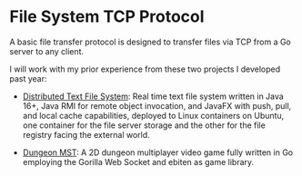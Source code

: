 # File System TCP Protocol

A basic file transfer protocol is designed to transfer files via TCP from a Go
server to any client.

I will work with my prior experience from these two projects I developed past
year:

- [Distributed Text File System](https://github.com/tobiasbriones/cp-unah-mm545-distributed-text-file-system):
  Real time text file system written in Java 16+, Java RMI for remote object
  invocation, and JavaFX with push, pull, and local cache capabilities, deployed
  to Linux containers on Ubuntu, one container for the file server storage and
  the other for the file registry facing the external world.

- [Dungeon MST](https://github.com/tobiasbriones/dungeon-mst): A 2D dungeon
  multiplayer video game fully written in Go employing the Gorilla Web Socket
  and ebiten as game library.
